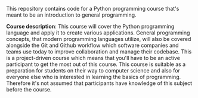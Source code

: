 This repository contains code for a Python programming course that's meant to be an introduction to general programming.

**Course description**:
This course will cover the Python programming language and apply it to create
various applications. General programming concepts, that modern programming languages utilize, will also be covered
alongside the Git and Github workflow which software companies and teams use today to improve collaboration and
manage their codebase.
This is a project-driven course which means that you'll have to be an active participant to get the most out of this course. This course is suitable as a preparation for students on their way to computer science
and also for everyone else who is interested in learning the basics of programming. Therefore it's not
assumed that participants have knowledge of this subject before the course.
